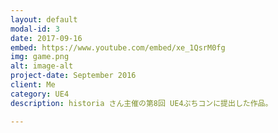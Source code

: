 ```yaml
---
layout: default
modal-id: 3
date: 2017-09-16
embed: https://www.youtube.com/embed/xe_1QsrM0fg
img: game.png
alt: image-alt
project-date: September 2016
client: Me
category: UE4
description: historia さん主催の第8回 UE4ぷちコンに提出した作品。

---
```


